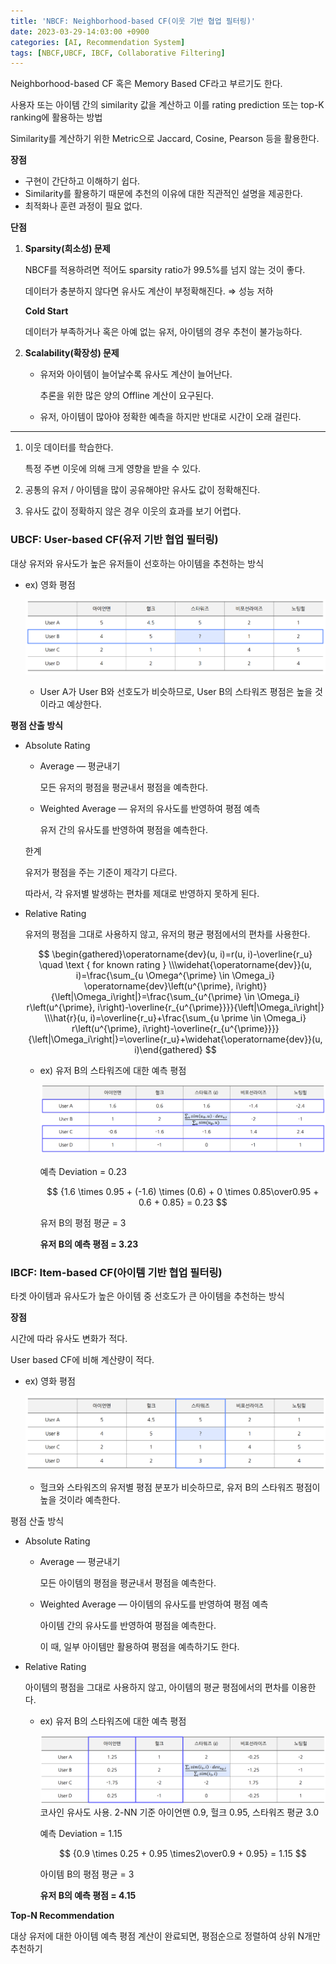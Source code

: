 ```yaml
---
title: 'NBCF: Neighborhood-based CF(이웃 기반 협업 필터링)'
date: 2023-03-29-14:03:00 +0900
categories: [AI, Recommendation System]
tags: [NBCF,UBCF, IBCF, Collaborative Filtering]
---
```

Neighborhood-based CF 혹은 Memory Based CF라고 부르기도 한다.

사용자 또는 아이템 간의 similarity 값을 계산하고 이를 rating prediction 또는 top-K ranking에 활용하는 방법

Similarity를 계산하기 위한 Metric으로 Jaccard, Cosine, Pearson 등을 활용한다.

**장점**

- 구현이 간단하고 이해하기 쉽다.
- Similarity를 활용하기 때문에 추천의 이유에 대한 직관적인 설명을 제공한다.
- 최적화나 훈련 과정이 필요 없다.

**단점**

1. **Sparsity(희소성) 문제**
    
    NBCF를 적용하려면 적어도 sparsity ratio가 99.5%를 넘지 않는 것이 좋다.
    
    데이터가 충분하지 않다면 유사도 계산이 부정확해진다. ⇒ 성능 저하
    
    **Cold Start**
    
    데이터가 부족하거나 혹은 아예 없는 유저, 아이템의 경우 추천이 불가능하다.
    
2. **Scalability(확장성) 문제**
    - 유저와 아이템이 늘어날수록 유사도 계산이 늘어난다.
        
        추론을 위한 많은 양의 Offline 계산이 요구된다.
        
    - 유저, 아이템이 많아야 정확한 예측을 하지만 반대로 시간이 오래 걸린다.

---

1. 이웃 데이터를 학습한다.
    
    특정 주변 이웃에 의해 크게 영향을 받을 수 있다.
    
2. 공통의 유저 / 아이템을 많이 공유해야만 유사도 값이 정확해진다.
3. 유사도 값이 정확하지 않은 경우 이웃의 효과를 보기 어렵다.

### UBCF: User-based CF(유저 기반 협업 필터링)

대상 유저와 유사도가 높은 유저들이 선호하는 아이템을 추천하는 방식

- ex) 영화 평점
    
    ![NBCF](/assets/post_imgs/NBCF1.png)
    
    - User A가 User B와 선호도가 비슷하므로, User B의 스타워즈 평점은 높을 것이라고 예상한다.

**평점 산출 방식**

- Absolute Rating
    - Average — 평균내기
        
        모든 유저의 평점을 평균내서 평점을 예측한다.
        
    - Weighted Average — 유저의 유사도를 반영하여 평점 예측
        
        유저 간의 유사도를 반영하여 평점을 예측한다.
        
    
    한계
    
    유저가 평점을 주는 기준이 제각기 다르다.
    
    따라서, 각 유저별 발생하는 편차를 제대로 반영하지 못하게 된다.
    
- Relative Rating
    
    유저의 평점을 그대로 사용하지 않고, 유저의 평균 평점에서의 편차를 사용한다.
    
    $$
    \begin{gathered}\operatorname{dev}(u, i)=r(u, i)-\overline{r_u} \quad \text { for known rating } \\\widehat{\operatorname{dev}}(u, i)=\frac{\sum_{u \Omega^{\prime} \in \Omega_i} \operatorname{dev}\left(u^{\prime}, i\right)}{\left|\Omega_i\right|}=\frac{\sum_{u^{\prime} \in \Omega_i} r\left(u^{\prime}, i\right)-\overline{r_{u^{\prime}}}}{\left|\Omega_i\right|} \\\hat{r}(u, i)=\overline{r_u}+\frac{\sum_{u \prime \in \Omega_i} r\left(u^{\prime}, i\right)-\overline{r_{u^{\prime}}}}{\left|\Omega_i\right|}=\overline{r_u}+\widehat{\operatorname{dev}}(u, i)\end{gathered}
    $$
    
    - ex) 유저 B의 스타워즈에 대한 예측 평점
        
        ![NBCF](/assets/post_imgs/NBCF2.png)
        
        예측 Deviation = 0.23
        
        $$
        {1.6 \times 0.95 + (-1.6) \times (0.6) + 0 \times 0.85\over0.95 + 0.6 + 0.85} = 0.23
        $$
        
        유저 B의 평점 평균 = 3
        
        **유저 B의 예측 평점 = 3.23**
        

### IBCF: Item-based CF(아이템 기반 협업 필터링)

타겟 아이템과 유사도가 높은 아이템 중 선호도가 큰 아이템을 추천하는 방식

**장점**

시간에 따라 유사도 변화가 적다.

User based CF에 비해 계산량이 적다.

- ex) 영화 평점
    
    ![NBCF](/assets/post_imgs/NBCF3.png)
    
    - 헐크와 스타워즈의 유저별 평점 분포가 비슷하므로, 유저 B의 스타워즈 평점이 높을 것이라 예측한다.

평점 산출 방식

- Absolute Rating
    - Average — 평균내기
        
        모든 아이템의 평점을 평균내서 평점을 예측한다.
        
    - Weighted Average — 아이템의 유사도를 반영하여 평점 예측
        
        아이템 간의 유사도를 반영하여 평점을 예측한다.
        
        이 때, 일부 아이템만 활용하여 평점을 예측하기도 한다.
        
- Relative Rating
    
    아이템의 평점을 그대로 사용하지 않고, 아이템의 평균 평점에서의 편차를 이용한다.
    
    - ex) 유저 B의 스타워즈에 대한 예측 평점
        
        ![NBCF](/assets/post_imgs/NBCF4.png)
        코사인 유사도 사용. 2-NN 기준 아이언맨 0.9, 헐크 0.95, 스타워즈 평균 3.0

        
        예측 Deviation = 1.15
        
        $$
        {0.9 \times 0.25 + 0.95 \times2\over0.9 + 0.95} = 1.15
        $$
        
        아이템 B의 평점 평균 = 3
        
        **유저 B의 예측 평점 = 4.15**
        

**Top-N Recommendation**

대상 유저에 대한 아이템 예측 평점 계산이 완료되면, 평점순으로 정렬하여 상위 N개만 추천하기